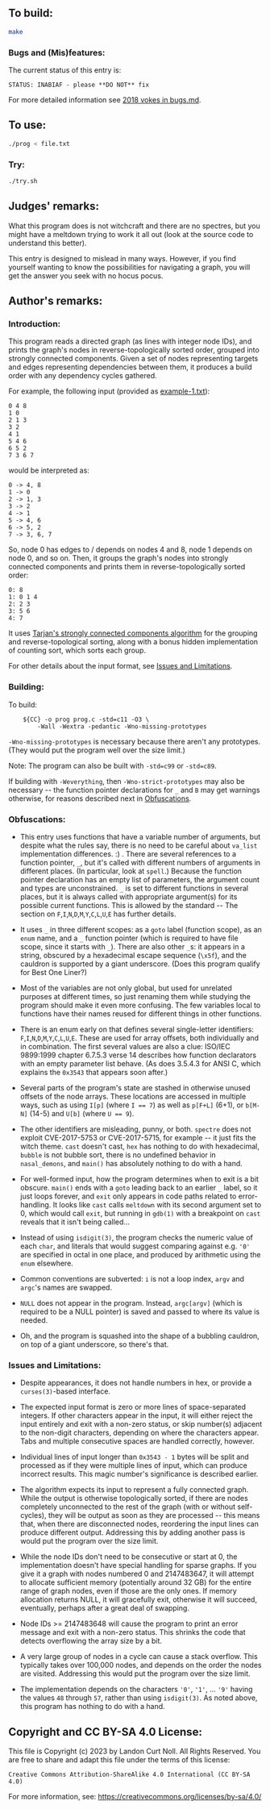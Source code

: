 ## To build:

```sh
make
```


### Bugs and (Mis)features:

The current status of this entry is:

```
STATUS: INABIAF - please **DO NOT** fix
```

For more detailed information see [2018 vokes in bugs.md](/bugs.md#2018-vokes).


## To use:

```sh
./prog < file.txt
```


### Try:

```sh
./try.sh
```


## Judges' remarks:

What this program does is not witchcraft and there are no spectres, but you
might have a meltdown trying to work it all out (look at the source code to
understand this better).

This entry is designed to mislead in many ways. However, if you find yourself
wanting to know the possibilities for navigating a graph, you will get the
answer you seek with no hocus pocus.


## Author's remarks:

### Introduction:

This program reads a directed graph (as lines with integer node IDs),
and prints the graph's nodes in reverse-topologically sorted order,
grouped into strongly connected components. Given a set of nodes
representing targets and edges representing dependencies between them,
it produces a build order with any dependency cycles gathered.

For example, the following input (provided as [example-1.txt](example-1.txt)):

```
0 4 8
1 0
2 1 3
3 2
4 1
5 4 6
6 5 2
7 3 6 7
```

would be interpreted as:

```
0 -> 4, 8
1 -> 0
2 -> 1, 3
3 -> 2
4 -> 1
5 -> 4, 6
6 -> 5, 2
7 -> 3, 6, 7
```

So, node 0 has edges to / depends on nodes 4 and 8, node 1 depends on
node 0, and so on. Then, it groups the graph's nodes into
strongly connected components and prints them in reverse-topologically
sorted order:

```
0: 8
1: 0 1 4
2: 2 3
3: 5 6
4: 7
```

It uses [Tarjan's strongly connected components
algorithm](https://en.wikipedia.org/wiki/Tarjan's_strongly_connected_components_algorithm)
for the grouping and reverse-topological sorting, along with a bonus hidden
implementation of counting sort, which sorts each group.

For other details about the input format, see [Issues and
Limitations](#issues-and-limitations).


### Building:

To build:

```
    ${CC} -o prog prog.c -std=c11 -O3 \
        -Wall -Wextra -pedantic -Wno-missing-prototypes
```

`-Wno-missing-prototypes` is necessary because there aren't any
prototypes. (They would put the program well over the size limit.)

Note: The program can also be built with `-std=c99` or `-std=c89`.

If building with `-Weverything`, then `-Wno-strict-prototypes`
may also be necessary -- the function pointer declarations for
`_` and `B` may get warnings otherwise, for reasons described
next in [Obfuscations](#obfuscations).


### Obfuscations:

- This entry uses functions that have a variable number of arguments,
  but despite what the rules say, there is no need to be careful about
  `va_list` implementation differences. :) . There are several
  references to a function pointer, `_`, but it's called with different
  numbers of arguments in different places. (In particular, look at
  `spell`.) Because the function pointer declaration has an empty list
  of parameters, the argument count and types are unconstrained. `_` is
  set to different functions in several places, but it is always called
  with appropriate argument(s) for its possible current functions. This
  is allowed by the standard -- The section on
  `F`,`I`,`N`,`D`,`M`,`Y`,`C`,`L`,`U`,`E` has further details.

- It uses `_` in three different scopes: as a `goto` label (function
  scope), as an `enum` name, and a `_` function pointer (which is required
  to have file scope, since it starts with `_`). There are also other
  `_`s: it appears in a string, obscured by a hexadecimal escape sequence
  (`\x5f`), and the cauldron is supported by a giant underscore.
  (Does this program qualify for Best One Liner?)

- Most of the variables are not only global, but used for unrelated
  purposes at different times, so just renaming them while studying the
  program should make it even more confusing. The few variables local to
  functions have their names reused for different things in other
  functions.

- There is an enum early on that defines several single-letter identifiers:
  `F`,`I`,`N`,`D`,`M`,`Y`,`C`,`L`,`U`,`E`. These are used for array offsets,
  both individually and in combination. The first several values are also a
  clue: ISO/IEC 9899:1999 chapter 6.7.5.3 verse 14 describes how function
  declarators with an empty parameter list behave. (As does 3.5.4.3 for ANSI C,
  which explains the `0x3543` that appears soon after.)

- Several parts of the program's state are stashed in otherwise unused
  offsets of the node arrays. These locations are accessed in multiple
  ways, such as using `I[p]` (where `I == 7`) as well as `p[F+L]` (6+1),
  or `b[M-N]` (14-5) and `U[b]` (where `U == 9`).

- The other identifiers are misleading, punny, or both. `spectre` does
  not exploit CVE-2017-5753 or CVE-2017-5715, for example -- it just fits
  the witch theme. `cast` doesn't cast, `hex` has nothing to do with
  hexadecimal, `bubble` is not bubble sort, there is no undefined
  behavior in `nasal_demons`, and `main()` has absolutely nothing to do
  with a hand.

- For well-formed input, how the program determines when to exit is a
  bit obscure. `main()` ends with a `goto` leading back to an earlier `_`
  label, so it just loops forever, and `exit` only appears in code paths
  related to error-handling. It looks like `cast` calls `meltdown` with
  its second argument set to 0, which would call `exit`, but running in
  `gdb(1)` with a breakpoint on `cast` reveals that it isn't being called...

- Instead of using `isdigit(3)`, the program checks the numeric value of
  each `char`, and literals that would suggest comparing against e.g. `'0'`
  are specified in octal in one place, and produced by arithmetic using
  the `enum` elsewhere.

- Common conventions are subverted: `i` is not a loop index, `argv` and
  `argc`'s names are swapped.

- `NULL` does not appear in the program. Instead, `argc[argv]` (which is
  required to be a NULL pointer) is saved and passed to where its value
  is needed.

- Oh, and the program is squashed into the shape of a bubbling cauldron,
  on top of a giant underscore, so there's that.


### Issues and Limitations:

- Despite appearances, it does not handle numbers in hex, or provide
  a `curses(3)`-based interface.

- The expected input format is zero or more lines of space-separated
  integers. If other characters appear in the input, it will either
  reject the input entirely and exit with a non-zero status, or skip
  number(s) adjacent to the non-digit characters, depending on where the
  characters appear. Tabs and multiple consecutive spaces are handled
  correctly, however.

- Individual lines of input longer than `0x3543 - 1` bytes will be
  split and processed as if they were multiple lines of input, which can
  produce incorrect results. This magic number's significance is
  described earlier.

- The algorithm expects its input to represent a fully connected graph.
  While the output is otherwise topologically sorted, if there are nodes
  completely unconnected to the rest of the graph (with or without
  self-cycles), they will be output as soon as they are processed --
  this means that, when there are disconnected nodes, reordering the
  input lines can produce different output. Addressing this by adding
  another pass is would put the program over the size limit.

- While the node IDs don't need to be consecutive or start at 0, the
  implementation doesn't have special handling for sparse graphs. If you
  give it a graph with nodes numbered 0 and 2147483647, it will attempt
  to allocate sufficient memory (potentially around 32 GB) for the
  entire range of graph nodes, even if those are the only ones. If
  memory allocation returns NULL, it will gracefully exit, otherwise it
  will succeed, eventually, perhaps after a great deal of swapping.

- Node IDs >= 2147483648 will cause the program to print an error
  message and exit with a non-zero status. This shrinks the code that
  detects overflowing the array size by a bit.

- A very large group of nodes in a cycle can cause a stack overflow.
  This typically takes over 100,000 nodes, and depends on the order the
  nodes are visited. Addressing this would put the program over the size
  limit.

- The implementation depends on the characters `'0'`, `'1'`, ... `'9'` having
  the values `48` through `57`, rather than using `isdigit(3)`. As noted above,
  this program has nothing to do with a hand.


## Copyright and CC BY-SA 4.0 License:

This file is Copyright (c) 2023 by Landon Curt Noll.  All Rights Reserved.
You are free to share and adapt this file under the terms of this license:

    Creative Commons Attribution-ShareAlike 4.0 International (CC BY-SA 4.0)

For more information, see: https://creativecommons.org/licenses/by-sa/4.0/

